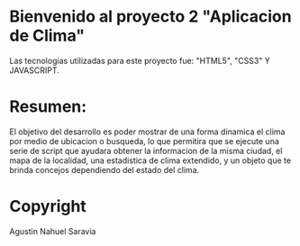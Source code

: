 # Bienvenido al proyecto 2 "Aplicacion de Clima"

Las tecnologias utilizadas para este proyecto fue: "HTML5", "CSS3" Y JAVASCRIPT.

# Resumen:

El objetivo del desarrollo es poder mostrar de una forma dinamica el clima por medio de ubicacion o busqueda, lo que permitira que se ejecute una serie de script que ayudara obtener la informacion de la misma ciudad, el mapa de la localidad, una estadistica de clima extendido, y un objeto que te brinda concejos dependiendo del estado del clima. 

# Copyright

Agustin Nahuel Saravia
